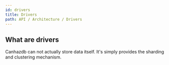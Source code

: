 ```yaml
---
id: drivers
title: Drivers
path: API / Architecture / Drivers
---
```


## What are drivers
Canhazdb can not actually store data itself. It's simply provides
the sharding and clustering mechanism.
